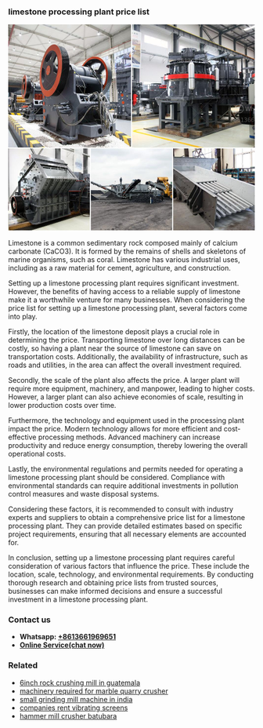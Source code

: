<h3>limestone processing plant price list</h3><img src='1706766883.jpg' alt=''><p>Limestone is a common sedimentary rock composed mainly of calcium carbonate (CaCO3). It is formed by the remains of shells and skeletons of marine organisms, such as coral. Limestone has various industrial uses, including as a raw material for cement, agriculture, and construction.</p><p>Setting up a limestone processing plant requires significant investment. However, the benefits of having access to a reliable supply of limestone make it a worthwhile venture for many businesses. When considering the price list for setting up a limestone processing plant, several factors come into play.</p><p>Firstly, the location of the limestone deposit plays a crucial role in determining the price. Transporting limestone over long distances can be costly, so having a plant near the source of limestone can save on transportation costs. Additionally, the availability of infrastructure, such as roads and utilities, in the area can affect the overall investment required.</p><p>Secondly, the scale of the plant also affects the price. A larger plant will require more equipment, machinery, and manpower, leading to higher costs. However, a larger plant can also achieve economies of scale, resulting in lower production costs over time.</p><p>Furthermore, the technology and equipment used in the processing plant impact the price. Modern technology allows for more efficient and cost-effective processing methods. Advanced machinery can increase productivity and reduce energy consumption, thereby lowering the overall operational costs.</p><p>Lastly, the environmental regulations and permits needed for operating a limestone processing plant should be considered. Compliance with environmental standards can require additional investments in pollution control measures and waste disposal systems.</p><p>Considering these factors, it is recommended to consult with industry experts and suppliers to obtain a comprehensive price list for a limestone processing plant. They can provide detailed estimates based on specific project requirements, ensuring that all necessary elements are accounted for.</p><p>In conclusion, setting up a limestone processing plant requires careful consideration of various factors that influence the price. These include the location, scale, technology, and environmental requirements. By conducting thorough research and obtaining price lists from trusted sources, businesses can make informed decisions and ensure a successful investment in a limestone processing plant.</p><h3>Contact us</h3><ul><li><strong>Whatsapp:&nbsp;<a href="https://wa.me/8613661969651">+8613661969651</a></strong></li><li><a href="https://swt.shibang-china.com/?git&amp;zhl&amp;limestone processing plant price list"><strong>Online Service(chat now)</strong></a></li></ul><h3>Related</h3><ul><li><a href='6inch rock crushing mill in guatemala.md'>6inch rock crushing mill in guatemala</a></li><li><a href='machinery required for marble quarry crusher.md'>machinery required for marble quarry crusher</a></li><li><a href='small grinding mill machine in india.md'>small grinding mill machine in india</a></li><li><a href='companies rent vibrating screens.md'>companies rent vibrating screens</a></li><li><a href='hammer mill crusher batubara.md'>hammer mill crusher batubara</a></li></ul>